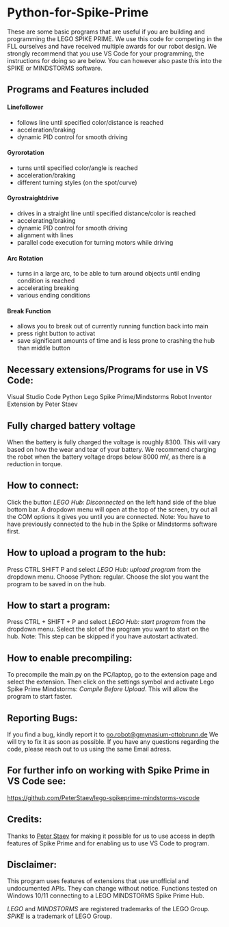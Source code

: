 # Python-for-Spike-Prime
These are some basic programs that are useful if you are building and programming the LEGO SPIKE PRIME.
We use this code for competing in the FLL ourselves and have received multiple awards for our robot design.
We strongly recommend that you use VS Code for your programming, the instructions for doing so are below.
You can however also paste this into the SPIKE or MINDSTORMS software.

## Programs and Features included
#### Linefollower 
- follows line until specified color/distance is reached
- acceleration/braking
- dynamic PID control for smooth driving
#### Gyrorotation
- turns until specified color/angle is reached
- acceleration/braking
- different turning styles (on the spot/curve)
#### Gyrostraightdrive
- drives in a straight line until specified distance/color is reached
- accelerating/braking
- dynamic PID control for smooth driving
- alignment with lines
- parallel code execution for turning motors while driving
#### Arc Rotation
- turns in a large arc, to be able to turn around objects until ending condition is reached
- accelerating breaking
- various ending conditions
#### Break Function
- allows you to break out of currently running function back into main
- press right button to activat
- save significant amounts of time and is less prone to crashing the hub than middle button


## Necessary extensions/Programs for use in VS Code:
Visual Studio Code
Python
Lego Spike Prime/Mindstorms Robot Inventor Extension by Peter Staev

## Fully charged battery voltage
When the battery is fully charged the voltage is roughly 8300. This will vary based on how the wear and tear of your battery.
We recommend charging the robot when the battery voltage drops below 8000 mV, as there is a reduction in torque. 

## How to connect:
Click the button *LEGO Hub: Disconnected* on the left hand side of the blue bottom bar. 
A dropdown menu will open at the top of the screen, try out all the COM options it gives you until you are connected.
Note: You have to have previously connected to the hub in the Spike or Mindstorms software first.

## How to upload a program to the hub:
Press CTRL SHIFT P and select *LEGO Hub: upload program* from the dropdown menu.
Choose Python: regular.
Choose the slot you want the program to be saved in on the hub.

## How to start a program:
Press CTRL + SHIFT + P and select *LEGO Hub: start program* from the dropdown menu.
Select the slot of the program you want to start on the hub.
Note: This step can be skipped if you have autostart activated.

## How to enable precompiling:
To precompile the main.py on the PC/laptop, go to the extension page and select the extension.
Then click on the settings symbol and activate Lego Spike Prime Mindstorms: *Compile Before Upload*.
This will allow the program to start faster.

## Reporting Bugs:
If you find a bug, kindly report it to go.robot@gmynasium-ottobrunn.de 
We will try to fix it as soon as possible. If you have any questions regarding the code, please reach out to us using the same Email adress.

## For further info on working with Spike Prime in VS Code see:
https://github.com/PeterStaev/lego-spikeprime-mindstorms-vscode

## Credits:
Thanks to [Peter Staev](https://github.com/PeterStaev/lego-spikeprime-mindstorms-vscode) for making it possible for us to use access in depth features of Spike Prime and for enabling us to use VS Code to program.

## Disclaimer:
This program uses features of extensions that use unofficial and undocumented APIs. They can change without notice. Functions tested on Windows 10/11 connecting to a LEGO MINDSTORMS Spike Prime Hub.

*LEGO* and *MINDSTORMS* are registered trademarks of the LEGO Group. *SPIKE* is a trademark of LEGO Group.
